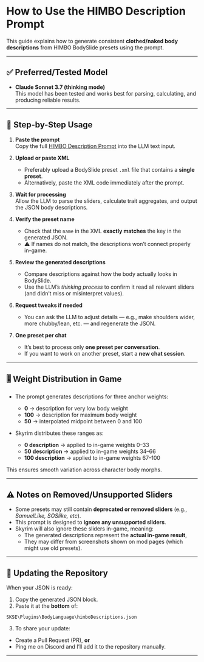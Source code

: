 # How to Use the HIMBO Description Prompt

This guide explains how to generate consistent **clothed/naked body descriptions** from HIMBO BodySlide presets using the prompt.

---

## ✅ Preferred/Tested Model
- **Claude Sonnet 3.7 (thinking mode)**  
  This model has been tested and works best for parsing, calculating, and producing reliable results.

---

## 📝 Step-by-Step Usage

1. **Paste the prompt**  
   Copy the full [HIMBO Description Prompt](./HIMBO_prompt.md) into the LLM text input.

2. **Upload or paste XML**  
   - Preferably upload a BodySlide preset `.xml` file that contains a **single preset**.  
   - Alternatively, paste the XML code immediately after the prompt.

3. **Wait for processing**  
   Allow the LLM to parse the sliders, calculate trait aggregates, and output the JSON body descriptions.

4. **Verify the preset name**  
   - Check that the `name` in the XML **exactly matches** the key in the generated JSON.  
   - ⚠️ If names do not match, the descriptions won’t connect properly in-game.

5. **Review the generated descriptions**  
   - Compare descriptions against how the body actually looks in BodySlide.  
   - Use the LLM’s *thinking process* to confirm it read all relevant sliders (and didn’t miss or misinterpret values).

6. **Request tweaks if needed**  
   - You can ask the LLM to adjust details — e.g., make shoulders wider, more chubby/lean, etc. — and regenerate the JSON.

7. **One preset per chat**  
   - It’s best to process only **one preset per conversation**.  
   - If you want to work on another preset, start a **new chat session**.

---

## 🎚️ Weight Distribution in Game

- The prompt generates descriptions for three anchor weights:  
  - **0** → description for very low body weight  
  - **100** → description for maximum body weight  
  - **50** → interpolated midpoint between 0 and 100  

- Skyrim distributes these ranges as:  
  - **0 description** → applied to in-game weights 0–33  
  - **50 description** → applied to in-game weights 34–66  
  - **100 description** → applied to in-game weights 67–100  

This ensures smooth variation across character body morphs.

---

## ⚠️ Notes on Removed/Unsupported Sliders
- Some presets may still contain **deprecated or removed sliders** (e.g., *SamuelLike, SOSlike, etc*).  
- This prompt is designed to **ignore any unsupported sliders**.  
- Skyrim will also ignore these sliders in-game, meaning:  
  - The generated descriptions represent the **actual in-game result**,  
  - They may differ from screenshots shown on mod pages (which might use old presets).

---

## 🚀 Updating the Repository

When your JSON is ready:

1. Copy the generated JSON block.
2. Paste it at the **bottom** of:
```
SKSE\Plugins\BodyLanguage\himboDescriptions.json
```

3. To share your update:
- Create a Pull Request (PR), **or**  
- Ping me on Discord and I’ll add it to the repository manually.

---
